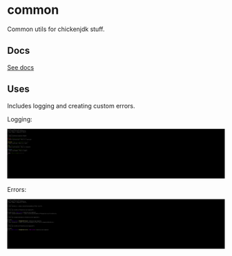 # common
Common utils for chickenjdk stuff.

## Docs
[See docs](https://chickenjdk.github.io/common/docs/v2.0.2)

## Uses
Includes logging and creating custom errors.

Logging:

![Console output](images/exsample1.png)

Errors:

![Console output](images/exsample2.png)